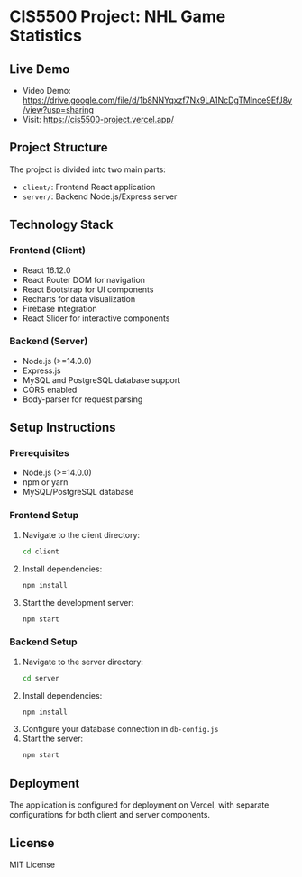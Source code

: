 # CIS5500 Project: NHL Game Statistics

## Live Demo

- Video Demo: https://drive.google.com/file/d/1b8NNYqxzf7Nx9LA1NcDgTMlnce9EfJ8y/view?usp=sharing
- Visit: https://cis5500-project.vercel.app/

## Project Structure

The project is divided into two main parts:
- `client/`: Frontend React application
- `server/`: Backend Node.js/Express server

## Technology Stack

### Frontend (Client)
- React 16.12.0
- React Router DOM for navigation
- React Bootstrap for UI components
- Recharts for data visualization
- Firebase integration
- React Slider for interactive components

### Backend (Server)
- Node.js (>=14.0.0)
- Express.js
- MySQL and PostgreSQL database support
- CORS enabled
- Body-parser for request parsing

## Setup Instructions

### Prerequisites
- Node.js (>=14.0.0)
- npm or yarn
- MySQL/PostgreSQL database

### Frontend Setup
1. Navigate to the client directory:
   ```bash
   cd client
   ```
2. Install dependencies:
   ```bash
   npm install
   ```
3. Start the development server:
   ```bash
   npm start
   ```

### Backend Setup
1. Navigate to the server directory:
   ```bash
   cd server
   ```
2. Install dependencies:
   ```bash
   npm install
   ```
3. Configure your database connection in `db-config.js`
4. Start the server:
   ```bash
   npm start
   ```

## Deployment

The application is configured for deployment on Vercel, with separate configurations for both client and server components.

## License

MIT License


